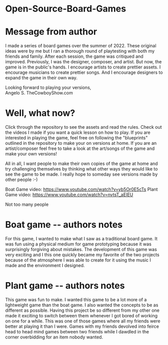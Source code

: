 # Open-Source-Board-Games

# Message from author

I made a series of board games over the summer of 2022. These original ideas were by me but I ran a thorough round of playtesting with both my friends and family. After each session, the game was critiqued and improved.  Previously, I was the designer, composer, and artist. But now, the game is in the public's hands. I encourage artists to create prettier assets. I encourage musicians to create prettier songs. And I encourage designers to expand the game in their own way.   

Looking forward to playing your versions,  
  Angelo S. 
  TheCowboyShow.com
  
# Well, what now?

Click through the repository to see the assets and read the rules. Check out the videos I made if you want a quick lesson on how to play. If you are interested in playing the game, feel free on following the "blueprints" outlined in the repository to make your on versions at home. If you are an artist/composer feel free to take a look at the art/songs of the game and make your own versions!

All in all, I want people to make their own copies of the game at home and try challenging themselves by thinking what other ways they would like to see the game to be made. I really hope to someday see versions made by other people :-)

Boat Game video: https://www.youtube.com/watch?v=yb5Or0E5cTs
Plant Game video: https://www.youtube.com/watch?v=nvtsT_aEIEU

Not too many people 

# Boat game -- authors notes

For this game, I wanted to make what I saw as a traditional board game. It was fun using a physical medium for game prototyping because it was surprisingly forgiving about mistakes. The development of this game was very exciting and I this one quickly became my favorite of the two projects because of the atmosphere I was able to create for it using the music I made and the environment I designed.

# Plant game  -- authors notes

This game was fun to make. I wanted this game to be a lot more of a lightweight game than the boat game. I also wanted the concepts to be as different as possible. Having this project be so different from my other one made it exciting to switch between them whenever I got bored of working on one for a while. This was one of those games where all my friends were better at playing it than I were. Games with my friends devolved into feirce head to head mind games between two friends while I dawdled in the corner overbidding for an item nobody wanted.

